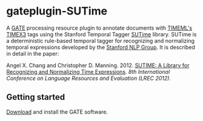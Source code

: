 # gateplugin-SUTime

A [GATE](https://gate.ac.uk) processing resource plugin to annotate documents with [TIMEML's TIMEX3](http://www.timeml.org/tempeval2/tempeval2-trial/guidelines/timex3guidelines-072009.pdf) tags using the Stanford Temporal Tagger [SUTime](https://nlp.stanford.edu/software/sutime.shtml) library. SUTime is a deterministic rule-based temporal tagger for recognizing and normalizing temporal expressions developed by the [Stanford NLP Group](https://nlp.stanford.edu). It is described in detail in the paper: 

Angel X. Chang and Christopher D. Manning. 2012. [SUTIME: A Library for Recognizing and Normalizing Time Expressions](https://nlp.stanford.edu/pubs/lrec2012-sutime.pdf). *8th International Conference on Language Resources and Evaluation (LREC 2012).*

## Getting started

[Download](https://gate.ac.uk/download/) and install the GATE software.